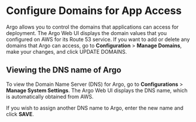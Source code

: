 # Configure Domains for App Access

Argo allows you to control the domains that applications can access for deployment. The Argo Web UI displays the domain values that you configured on AWS for its Route 53 service. If you want to add or delete any domains that Argo can access, go to **Configuration** > **Manage Domains**, make your changes, and click UPDATE DOMAINS.

## Viewing the DNS name of Argo

To view the Domain Name Server (DNS) for Argo, go to **Configurations** > **Manage System Settings**. The Argo Web UI displays the DNS name, which is automatically obtained from AWS.

If you wish to assign another DNS name to Argo, enter the new name and click **SAVE**.
